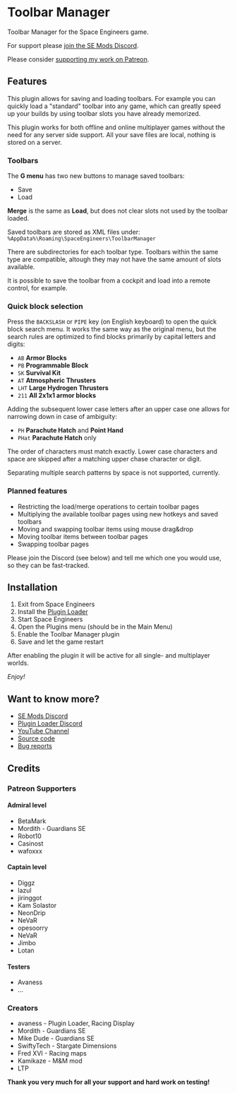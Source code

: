 # Toolbar Manager

Toolbar Manager for the Space Engineers game.

For support please [join the SE Mods Discord](https://discord.gg/PYPFPGf3Ca).

Please consider [supporting my work on Patreon](https://www.patreon.com/semods).

## Features

This plugin allows for saving and loading toolbars. For example you can 
quickly load a "standard" toolbar into any game, which can greatly speed
up your builds by using toolbar slots you have already memorized.

This plugin works for both offline and online multiplayer games without
the need for any server side support. All your save files are local, 
nothing is stored on a server.

### Toolbars

The **G menu** has two new buttons to manage saved toolbars:
- Save
- Load

**Merge** is the same as **Load**, but does not clear slots not used by the toolbar loaded.

Saved toolbars are stored as XML files under: `%AppData%\Roaming\SpaceEngineers\ToolbarManager`

There are subdirectories for each toolbar type. Toolbars within the same type are compatible,
altough they may not have the same amount of slots available.

It is possible to save the toolbar from a cockpit and load into a remote control, for example.

### Quick block selection

Press the `BACKSLASH` or `PIPE` key (on English keyboard) to open the quick 
block search menu. It works the same way as the original menu, but the search 
rules are optimized to find blocks primarily by capital letters and digits:

- `AB` **Armor Blocks**
- `PB` **Programmable Block**
- `SK` **Survival Kit**
- `AT` **Atmospheric Thrusters**
- `LHT` **Large Hydrogen Thrusters**
- `211` **All 2x1x1 armor blocks**

Adding the subsequent lower case letters after an upper case one allows 
for narrowing down in case of ambiguity:

- `PH` **Parachute Hatch** and **Point Hand**
- `PHat` **Parachute Hatch** only

The order of characters must match exactly. Lower case characters and
space are skipped after a matching upper chase character or digit. 

Separating multiple search patterns by space is not supported, currently.

### Planned features
- Restricting the load/merge operations to certain toolbar pages
- Multiplying the available toolbar pages using new hotkeys and saved toolbars
- Moving and swapping toolbar items using mouse drag&drop
- Moving toolbar items between toolbar pages
- Swapping toolbar pages

Please join the Discord (see below) and tell me which one you would use, 
so they can be fast-tracked.  

## Installation
1. Exit from Space Engineers
2. Install the [Plugin Loader](https://steamcommunity.com/sharedfiles/filedetails/?id=2407984968)
3. Start Space Engineers
4. Open the Plugins menu (should be in the Main Menu)
5. Enable the Toolbar Manager plugin
6. Save and let the game restart

After enabling the plugin it will be active for all single- and multiplayer worlds.

*Enjoy!*

## Want to know more?
- [SE Mods Discord](https://discord.gg/PYPFPGf3Ca)
- [Plugin Loader Discord](https://discord.gg/6ETGRU3CzR)
- [YouTube Channel](https://www.youtube.com/channel/UCc5ar3cW9qoOgdBb1FM_rxQ)
- [Source code](https://github.com/viktor-ferenczi/toolbar-manager)
- [Bug reports](https://discord.gg/x3Z8Ug5YkQ)

## Credits

### Patreon Supporters

#### Admiral level
- BetaMark
- Mordith - Guardians SE
- Robot10
- Casinost
- wafoxxx

#### Captain level
- Diggz
- lazul
- jiringgot
- Kam Solastor
- NeonDrip
- NeVaR
- opesoorry
- NeVaR
- Jimbo
- Lotan

#### Testers
- Avaness
- ...

### Creators
- avaness - Plugin Loader, Racing Display
- Mordith - Guardians SE
- Mike Dude - Guardians SE
- SwiftyTech - Stargate Dimensions
- Fred XVI - Racing maps
- Kamikaze - M&M mod
- LTP

**Thank you very much for all your support and hard work on testing!**